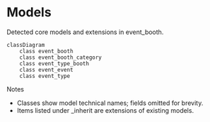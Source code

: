 # Models

Detected core models and extensions in event_booth.

```mermaid
classDiagram
    class event_booth
    class event_booth_category
    class event_type_booth
    class event_event
    class event_type
```

Notes
- Classes show model technical names; fields omitted for brevity.
- Items listed under _inherit are extensions of existing models.
